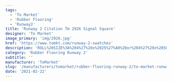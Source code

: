 ```yaml
---
tags:
  - 'To Market'
  - 'Rubber Flooring'
  - 'Runway2'
title: 'Runway 2 Citation Tm 2926 Signal Square'
designer: 'To Market'
image_primary: 'img/2926.jpg'
href: 'https://www.tomkt.com/runway-2-swatches'
description: 'ROLL%20SIZE%3A%204%27%20x%2025%27%A0%20or%204%27%20x%2050%27'
category: 'Rubber Flooring Runway 2'
subtitle: ''
manufacturer: 'ToMarket'
slug: '/manufacturers/tomarket/rubber-flooring-runway-2/to-market-runway-2-citation-tm-2926-signal-square'
date: '2021-02-22'
---
```

